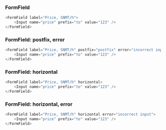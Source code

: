### FormField

```js
<FormField label="Price, SNMT/h">
    <Input name="price" prefix="to" value="123" />
</FormField>
```

### FormField: postfix, error

```js
<FormField label="Price, SNMT/h" postfix="postfix" error="incorrect input">
    <Input name="price" prefix="to" value="123" />
</FormField>
```

### FormField: horizontal

```js
<FormField label="Price, SNMT/h" horizontal>
    <Input name="price" prefix="to" value="123" />
</FormField>
```

### FormField: horizontal, error

```js
<FormField label="Price, SNMT/h" horizontal error="incorrect input">
    <Input name="price" prefix="to" value="123" />
</FormField>
```
